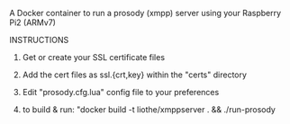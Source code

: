 A Docker container to run a prosody (xmpp) server using your Raspberry Pi2 (ARMv7)


INSTRUCTIONS

1. Get or create your SSL certificate files

2. Add the cert files as ssl.{crt,key} within the "certs" directory

3. Edit "prosody.cfg.lua" config file to your preferences

4. to build & run: "docker build -t liothe/xmppserver . && ./run-prosody
